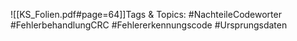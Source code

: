 
![[KS_Folien.pdf#page=64]]Tags & Topics:
   #NachteileCodeworter
   #FehlerbehandlungCRC
   #Fehlererkennungscode
   #Ursprungsdaten